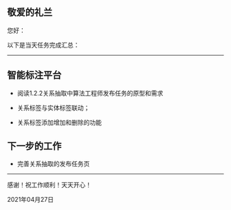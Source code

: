 ## 敬爱的礼兰

您好：

以下是当天任务完成汇总：

---

## 智能标注平台

- 阅读1.2.2关系抽取中算法工程师发布任务的原型和需求

- 关系标签与实体标签联动；

- 关系标签添加增加和删除的功能

## 下一步的工作

- 完善关系抽取的发布任务页

---
感谢！祝工作顺利！天天开心！

2021年04月27日
